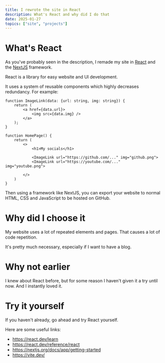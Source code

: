 ```yaml
---
title: I rewrote the site in React
description: What's React and why did I do that
date: 2025-01-27
topics: ["site", "projects"]
---
```



# What's React
As you've probably seen in the description, I remade my site in [React](https://react.dev/) and the [NextJS](https://nextjs.org/) framework.

React is a library for easy website and UI development.

It uses a system of reusable components which highly decreases redundancy. 
For example:

```tsx
function ImageLink(data: {url: string, img: string}) {
    return (
        <a href={data.url}>
            <img src={data.img} />    
        </a>
    );
}
```
```tsx
function HomePage() {
    return (
        <>
            <h1>My socials</h1>

            <ImageLink url="https://github.com/..." img="github.png">
            <ImageLink url="https://youtube.com/..." img="youtube.png">
            
        </>
    )
}
```

Then using a framework like NextJS, you can export your website to normal HTML, CSS and JavaScript to be hosted on GitHub.

# Why did I choose it

My website uses a lot of repeated elements and pages. That causes a lot of code repetition.

It's pretty much necessary, especially if I want to have a blog.

# Why not earlier

I knew about React before, but for some reason I haven't given it a try until now.
And I instantly loved it.

# Try it yourself
If you haven't already, go ahead and try React yourself.

Here are some useful links:
- https://react.dev/learn
- https://react.dev/reference/react
- https://nextjs.org/docs/app/getting-started
- https://vite.dev/